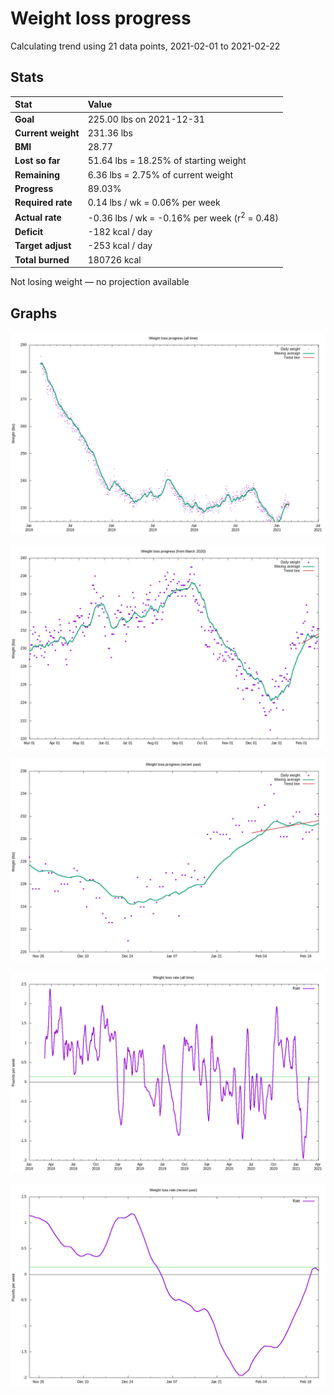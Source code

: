 # Weight loss progress

Calculating trend using 21 data points, 2021-02-01 to 2021-02-22

## Stats

Stat|Value
:-|:-
**Goal**|225.00 lbs on 2021-12-31
**Current weight**|231.36 lbs
**BMI**|28.77
**Lost so far**|51.64 lbs = 18.25% of starting weight
**Remaining**|6.36 lbs =  2.75% of current  weight
**Progress**|89.03%
**Required rate**|0.14 lbs / wk = 0.06% per week
**Actual rate**|-0.36 lbs / wk = -0.16% per week  (r<sup>2</sup> = 0.48)
**Deficit**|-182 kcal / day
**Target adjust**|-253 kcal / day
**Total burned**|180726 kcal

Not losing weight &mdash; no projection available

## Graphs

![](weight-graph-alltime.png)

![](weight-graph-covid.png)

![](weight-graph-recent.png)

![](rate-graph-alltime.png)

![](rate-graph-recent.png)
